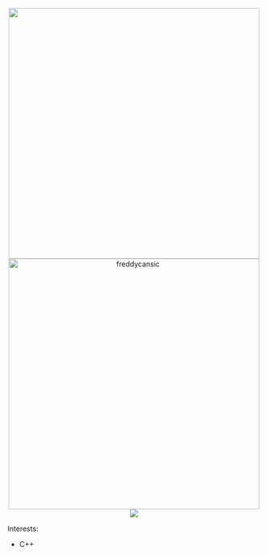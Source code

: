 <p align="center">
	<img width="500em" align="center" src="http://github-readme-streak-stats.herokuapp.com?user=freddycansic&theme=vue-dark&hide_border=true&date_format=M%20j%5B%2C%20Y%5D&fire=DD2727" />
	<br>
	<img width="500em" align="center" src="https://github-readme-stats.vercel.app/api/top-langs?username=freddycansic&show_icons=true&locale=en&layout=compact&langs_count=8&theme=vue-dark&hide_border=true&hide=Vim%20Snippet" alt="freddycansic"/>
	<br>
	<img align="center" src="https://visitor-badge.glitch.me/badge?page_id=freddycansic/freddycansic" />
</p>

Interests:
- C++
